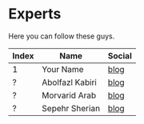 # Experts

Here you can follow these guys.

| Index | Name | Social |
| ------ | ------ | ------ |
| 1 | Your Name | [blog](https://balabalbla)|
| ? | Abolfazl Kabiri | [blog](https://www.linkedin.com/in/abolfazl-kabiri-64a018108/) |
| ? | Morvarid Arab | [blog](https://github.com/rozhaaan) |
| ? | Sepehr Sherian | [blog](https://www.linkedin.com/in/sepehr-shairian-3b1024109) |

